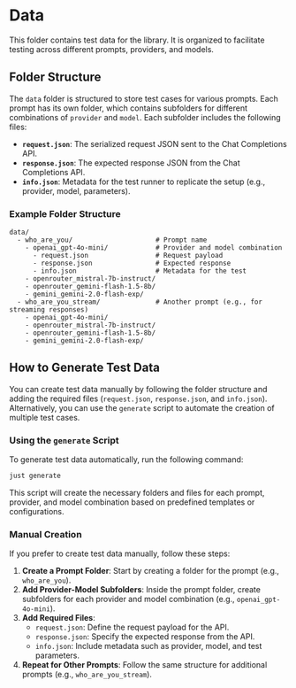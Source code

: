 # Data

This folder contains test data for the library. It is organized to facilitate testing across different prompts, providers, and models.

## Folder Structure

The `data` folder is structured to store test cases for various prompts. Each prompt has its own folder, which contains subfolders for different combinations of `provider` and `model`. Each subfolder includes the following files:

- **`request.json`**: The serialized request JSON sent to the Chat Completions API.
- **`response.json`**: The expected response JSON from the Chat Completions API.
- **`info.json`**: Metadata for the test runner to replicate the setup (e.g., provider, model, parameters).

### Example Folder Structure

```
data/
  - who_are_you/                     # Prompt name
    - openai_gpt-4o-mini/            # Provider and model combination
      - request.json                 # Request payload
      - response.json                # Expected response
      - info.json                    # Metadata for the test
    - openrouter_mistral-7b-instruct/
    - openrouter_gemini-flash-1.5-8b/
    - gemini_gemini-2.0-flash-exp/
  - who_are_you_stream/              # Another prompt (e.g., for streaming responses)
    - openai_gpt-4o-mini/
    - openrouter_mistral-7b-instruct/
    - openrouter_gemini-flash-1.5-8b/
    - gemini_gemini-2.0-flash-exp/
```

## How to Generate Test Data

You can create test data manually by following the folder structure and adding the required files (`request.json`, `response.json`, and `info.json`). Alternatively, you can use the `generate` script to automate the creation of multiple test cases.

### Using the `generate` Script

To generate test data automatically, run the following command:

```bash
just generate
```

This script will create the necessary folders and files for each prompt, provider, and model combination based on predefined templates or configurations.

### Manual Creation

If you prefer to create test data manually, follow these steps:

1. **Create a Prompt Folder**: Start by creating a folder for the prompt (e.g., `who_are_you`).
2. **Add Provider-Model Subfolders**: Inside the prompt folder, create subfolders for each provider and model combination (e.g., `openai_gpt-4o-mini`).
3. **Add Required Files**:
   - `request.json`: Define the request payload for the API.
   - `response.json`: Specify the expected response from the API.
   - `info.json`: Include metadata such as provider, model, and test parameters.
4. **Repeat for Other Prompts**: Follow the same structure for additional prompts (e.g., `who_are_you_stream`).

